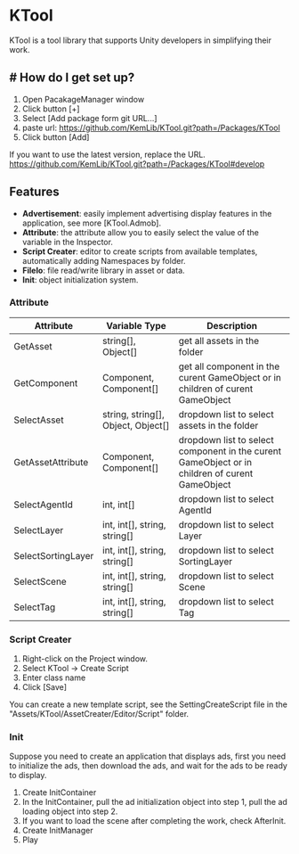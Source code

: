 ﻿# KTool

KTool is a tool library that supports Unity developers in simplifying their work.

## # How do I get set up?

 1. Open PacakageManager window
 2. Click button [+]
 3. Select [Add package form git URL...]
 4. paste url: https://github.com/KemLib/KTool.git?path=/Packages/KTool
 5. Click button [Add]

If you want to use the latest version, replace the URL.
	https://github.com/KemLib/KTool.git?path=/Packages/KTool#develop

## Features

 - **Advertisement**: easily implement advertising display features in the application, see more [KTool.Admob].
 - **Attribute**: the attribute allow you to easily select the value of the variable in the Inspector.
 - **Script Creater**: editor to create scripts from available templates, automatically adding Namespaces by folder.
 - **FileIo**: file read/write library in asset or data.
 - **Init**: object initialization system.

### Attribute

|Attribute|Variable Type|Description|
|--|--|--|
|GetAsset|string[], Object[]|get all assets in the folder|
|GetComponent|Component, Component[]|get all component in the curent GameObject or in children of curent GameObject|
|SelectAsset|string, string[], Object, Object[]|dropdown list to select assets in the folder|
|GetAssetAttribute|Component, Component[]|dropdown list to select component in the curent GameObject or in children of curent GameObject|
|SelectAgentId|int, int[]|dropdown list to select AgentId|
|SelectLayer|int, int[], string, string[]|dropdown list to select Layer|
|SelectSortingLayer|int, int[], string, string[]|dropdown list to select SortingLayer|
|SelectScene|int, int[], string, string[]|dropdown list to select Scene|
|SelectTag|int, int[], string, string[]|dropdown list to select Tag|

### Script Creater

 1. Right-click on the Project window.
 2. Select KTool -> Create Script
 3. Enter class name
 4. Click [Save]

You can create a new template script, see the SettingCreateScript file in the "Assets/KTool/AssetCreater/Editor/Script" folder.

### Init

Suppose you need to create an application that displays ads, first you need to initialize the ads, then download the ads, and wait for the ads to be ready to display.

 1. Create InitContainer
 2. In the InitContainer, pull the ad initialization object into step 1, pull the ad loading object into step 2.
 3. If you want to load the scene after completing the work, check AfterInit.
 4. Create InitManager
 5. Play
